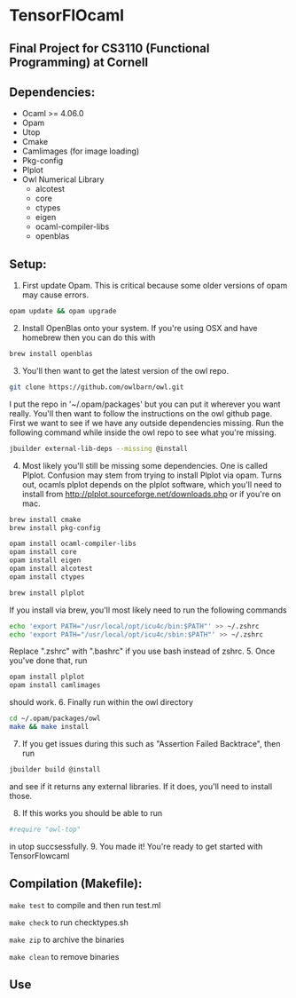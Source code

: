 # TensorFlOcaml

## Final Project for CS3110 (Functional Programming) at Cornell

## Dependencies:
* Ocaml >= 4.06.0
* Opam
* Utop  
* Cmake
* Camlimages (for image loading)
* Pkg-config
* Plplot
* Owl Numerical Library
    * alcotest
    * core
    * ctypes
    * eigen 
    * ocaml-compiler-libs
    * openblas


## Setup:
1. First update Opam. This is critical because some older versions of opam may cause errors. 
```bash 
opam update && opam upgrade
```
2. Install OpenBlas onto your system. If you're using OSX and have homebrew then you can do this with 
```bash
brew install openblas
```
3. You'll then want to get the latest version of the owl repo. 
```bash 
git clone https://github.com/owlbarn/owl.git
```
I put the repo in '~/.opam/packages' but you can put it wherever you want really.
You'll then want to follow the instructions on the owl github page. 
First we want to see if we have any outside dependencies missing. Run the following command while inside the owl repo to see 
what you're missing.
```bash 
jbuilder external-lib-deps --missing @install
```
4. Most likely you'll still be missing some dependencies. One is called Plplot. Confusion may stem from trying to install Plplot via opam. Turns out, ocamls plplot
depends on the plplot software, which you'll need to install from http://plplot.sourceforge.net/downloads.php or if you're on mac. 
```bash 
brew install cmake
brew install pkg-config

opam install ocaml-compiler-libs
opam install core
opam install eigen
opam install alcotest
opam install ctypes

brew install plplot
```
If you install via brew, you'll most likely need to run the following commands 
```bash
echo 'export PATH="/usr/local/opt/icu4c/bin:$PATH"' >> ~/.zshrc
echo 'export PATH="/usr/local/opt/icu4c/sbin:$PATH"' >> ~/.zshrc
```
Replace ".zshrc" with ".bashrc" if you use bash instead of zshrc. 
5. Once you've done that, run
```bash
opam install plplot
opam install camlimages
```
should work. 
6. Finally run within the owl directory
```bash
cd ~/.opam/packages/owl
make && make install
```
7. If you get issues during this such as "Assertion Failed Backtrace", then run 
```bash
jbuilder build @install
```
and see if it returns any external libraries. If it does, you'll need to install those. 

8. If this works you should be able to run 
```bash
#require "owl-top"
```
in utop succsessfully. 
9. You made it! You're ready to get started with TensorFlowcaml

## Compilation (Makefile):
`make test` to compile and then run test.ml

`make check` to run checktypes.sh

`make zip` to archive the binaries

`make clean` to remove binaries



## Use
